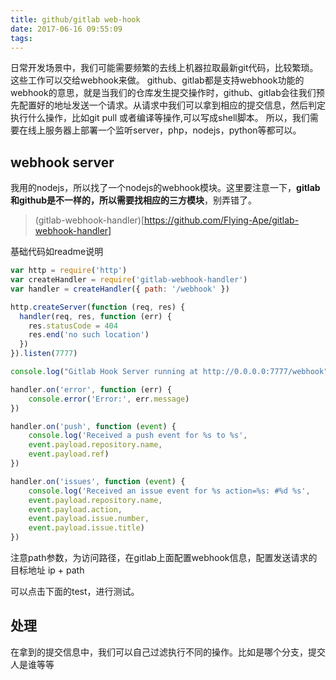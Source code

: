```yaml
---
title: github/gitlab web-hook
date: 2017-06-16 09:55:09
tags:
---
```


日常开发场景中，我们可能需要频繁的去线上机器拉取最新git代码，比较繁琐。这些工作可以交给webhook来做。
github、gitlab都是支持webhook功能的
webhook的意思，就是当我们的仓库发生提交操作时，github、gitlab会往我们预先配置好的地址发送一个请求。从请求中我们可以拿到相应的提交信息，然后判定执行什么操作，比如git pull 或者编译等操作,可以写成shell脚本。
所以，我们需要在线上服务器上部署一个监听server，php，nodejs，python等都可以。

## webhook server

我用的nodejs，所以找了一个nodejs的webhook模块。这里要注意一下，**gitlab和github是不一样的，所以需要找相应的三方模块**，别弄错了。

> (gitlab-webhook-handler)[https://github.com/Flying-Ape/gitlab-webhook-handler]

基础代码如readme说明

```javascript
var http = require('http')
var createHandler = require('gitlab-webhook-handler')
var handler = createHandler({ path: '/webhook' })

http.createServer(function (req, res) {
  handler(req, res, function (err) {
    res.statusCode = 404
    res.end('no such location')
  })
}).listen(7777)

console.log("Gitlab Hook Server running at http://0.0.0.0:7777/webhook");

handler.on('error', function (err) {
  	console.error('Error:', err.message)
})

handler.on('push', function (event) {
  	console.log('Received a push event for %s to %s',
    event.payload.repository.name,
    event.payload.ref)
})

handler.on('issues', function (event) {
  	console.log('Received an issue event for %s action=%s: #%d %s',
    event.payload.repository.name,
    event.payload.action,
    event.payload.issue.number,
    event.payload.issue.title)
})
```

注意path参数，为访问路径，在gitlab上面配置webhook信息，配置发送请求的目标地址 ip + path

可以点击下面的test，进行测试。


## 处理

在拿到的提交信息中，我们可以自己过滤执行不同的操作。比如是哪个分支，提交人是谁等等